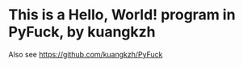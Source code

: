 # This is a Hello, World! program in PyFuck, by kuangkzh
Also see https://github.com/kuangkzh/PyFuck
